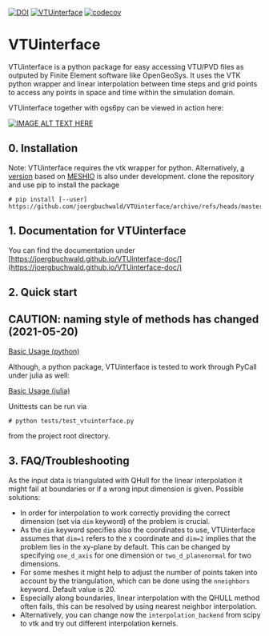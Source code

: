 [![DOI](https://zenodo.org/badge/282728412.svg)](https://zenodo.org/badge/latestdoi/282728412) [![VTUinterface](https://github.com/joergbuchwald/VTUinterface/actions/workflows/python-package.yml/badge.svg)](https://github.com/joergbuchwald/VTUinterface/actions/workflows/python-package.yml) [![codecov](https://codecov.io/gh/joergbuchwald/VTUinterface/branch/master/graph/badge.svg?token=9E1OJIJI8Z)](https://codecov.io/gh/joergbuchwald/VTUinterface)


# VTUinterface

VTUinterface is a python package for easy accessing VTU/PVD files as outputed by Finite Element software like OpenGeoSys. It uses the VTK python wrapper and linear interpolation between time steps and grid points to access any points in space and time within the simulation domain.


VTUinterface together with ogs6py can be viewed in action here:

[![IMAGE ALT TEXT HERE](https://img.youtube.com/vi/eihNKjK-I-s/0.jpg)](https://www.youtube.com/watch?v=eihNKjK-I-s)

## 0. Installation

Note: VTUinterface requires the vtk wrapper for python. Alternatively, [a version](https://github.com/joergbuchwald/VTUinterface/tree/meshio) based on [MESHIO](https://github.com/nschloe/meshio) is also under development.
clone the repository and use pip to install the package

```shell
# pip install [--user] https://github.com/joergbuchwald/VTUinterface/archive/refs/heads/master.zip
```

## 1. Documentation for VTUinterface

You can find the documentation under [https://joergbuchwald.github.io/VTUinterface-doc/](https://joergbuchwald.github.io/VTUinterface-doc/)



## 2. Quick start

## CAUTION: naming style of methods has changed (2021-05-20)

[Basic Usage (python)](https://github.com/joergbuchwald/VTUinterface/blob/master/README_python.md)

Although, a python package, VTUinterface is tested to work through PyCall under julia as well:

[Basic Usage (julia)](https://github.com/joergbuchwald/VTUinterface/blob/master/README_julia.md)


Unittests can be run via

```shell
# python tests/test_vtuinterface.py
```
from the project root directory.

## 3. FAQ/Troubleshooting


As the input data is triangulated with QHull for the linear interpolation it might fail at boundaries or if a wrong input dimension is given.
Possible solutions:

- In order for interpolation to work correctly providing the correct dimension (set via `dim` keyword) of the problem is crucial.
- As the `dim` keyword specifies also the coordinates to use, VTUinterface assumes that `dim=1` refers to the x coordinate and `dim=2` implies that the problem lies in the xy-plane by default. This can be changed by specifying `one_d_axis` for one dimension or `two_d_planenormal` for two dimensions.
- For some meshes it might help to adjust the number of points taken into account by the triangulation, which can be done using the `nneighbors` keyword. Default value is 20.
- Especially along boundaries, linear interpolation with the QHULL method often fails, this can be resolved by using nearest neighbor interpolation.
- Alternatively, you can change now the `interpolation_backend` from scipy to vtk and try out different interpolation kernels.

